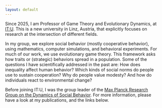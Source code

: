```yaml
---
layout: default
---
```


Since 2025, I am Professor of Game Theory and Evolutionary Dynamics, at [IT:U](https://it-u.at/en/).
This is a new university in Linz, Austria, that explicitly focuses on research at the intersection of different fields. 

In my group, we explore social behavior (mostly cooperative behavior), using mathematics, computer simulations, and behavioral experiments.
For much of our work, we use evolutionary game theory. 
This framework asks how traits or (strategic) behaviors spread in a population. 
Some of the questions I have scientifically addressed in the past are:
How does inequality affect human behavior? 
Which kinds of social norms do people use to sustain cooperation? 
Why do people value modesty? 
And how do individuals react to environmental change? 

Before joining IT:U, I was the group leader of the [Max Planck Research Group on the Dynamics of Social Behavior](http://web.evolbio.mpg.de/social-behaviour/).
For more information, please have a look at my publications, and the links below. 